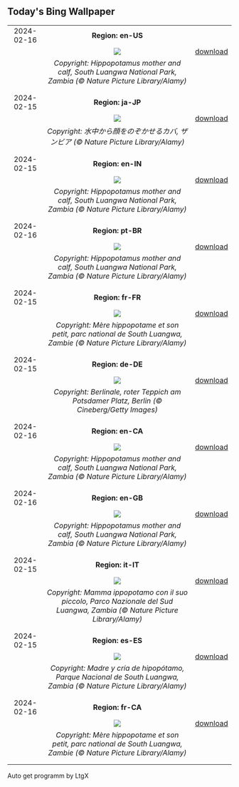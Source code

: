 ## Today's Bing Wallpaper
|      |      |      |
| :----: | :----: | :----: |
|2024-02-16|**Region: en-US**||
||![](https://www.bing.com/th?id=OHR.HippopotamusDay_EN-US7629909300_UHD.jpg&pid=hp&w=1152&h=648&rs=1&c=4)| [download](https://www.bing.com/th?id=OHR.HippopotamusDay_EN-US7629909300_UHD.jpg)|
||*Copyright: Hippopotamus mother and calf, South Luangwa National Park, Zambia (© Nature Picture Library/Alamy)*
||
|||
|2024-02-15|**Region: ja-JP**||
||![](https://www.bing.com/th?id=OHR.HippopotamusDay_JA-JP7192785124_UHD.jpg&pid=hp&w=1152&h=648&rs=1&c=4)| [download](https://www.bing.com/th?id=OHR.HippopotamusDay_JA-JP7192785124_UHD.jpg)|
||*Copyright: 水中から顔をのぞかせるカバ, ザンビア (© Nature Picture Library/Alamy)*
||
|||
|2024-02-15|**Region: en-IN**||
||![](https://www.bing.com/th?id=OHR.HippopotamusDay_EN-IN0488110772_UHD.jpg&pid=hp&w=1152&h=648&rs=1&c=4)| [download](https://www.bing.com/th?id=OHR.HippopotamusDay_EN-IN0488110772_UHD.jpg)|
||*Copyright: Hippopotamus mother and calf, South Luangwa National Park, Zambia (© Nature Picture Library/Alamy)*
||
|||
|2024-02-16|**Region: pt-BR**||
||![](https://www.bing.com/th?id=OHR.HippopotamusDay_PT-BR4524933452_UHD.jpg&pid=hp&w=1152&h=648&rs=1&c=4)| [download](https://www.bing.com/th?id=OHR.HippopotamusDay_PT-BR4524933452_UHD.jpg)|
||*Copyright: Hippopotamus mother and calf, South Luangwa National Park, Zambia (© Nature Picture Library/Alamy)*
||
|||
|2024-02-15|**Region: fr-FR**||
||![](https://www.bing.com/th?id=OHR.HippopotamusDay_FR-FR5524617155_UHD.jpg&pid=hp&w=1152&h=648&rs=1&c=4)| [download](https://www.bing.com/th?id=OHR.HippopotamusDay_FR-FR5524617155_UHD.jpg)|
||*Copyright: Mère hippopotame et son petit, parc national de South Luangwa, Zambie (© Nature Picture Library/Alamy)*
||
|||
|2024-02-15|**Region: de-DE**||
||![](https://www.bing.com/th?id=OHR.BerlinalePalast_DE-DE2536739383_UHD.jpg&pid=hp&w=1152&h=648&rs=1&c=4)| [download](https://www.bing.com/th?id=OHR.BerlinalePalast_DE-DE2536739383_UHD.jpg)|
||*Copyright: Berlinale, roter Teppich am Potsdamer Platz, Berlin (© Cineberg/Getty Images)*
||
|||
|2024-02-16|**Region: en-CA**||
||![](https://www.bing.com/th?id=OHR.HippopotamusDay_EN-CA3448449315_UHD.jpg&pid=hp&w=1152&h=648&rs=1&c=4)| [download](https://www.bing.com/th?id=OHR.HippopotamusDay_EN-CA3448449315_UHD.jpg)|
||*Copyright: Hippopotamus mother and calf, South Luangwa National Park, Zambia (© Nature Picture Library/Alamy)*
||
|||
|2024-02-16|**Region: en-GB**||
||![](https://www.bing.com/th?id=OHR.HippopotamusDay_EN-GB3159174291_UHD.jpg&pid=hp&w=1152&h=648&rs=1&c=4)| [download](https://www.bing.com/th?id=OHR.HippopotamusDay_EN-GB3159174291_UHD.jpg)|
||*Copyright: Hippopotamus mother and calf, South Luangwa National Park, Zambia (© Nature Picture Library/Alamy)*
||
|||
|2024-02-15|**Region: it-IT**||
||![](https://www.bing.com/th?id=OHR.HippopotamusDay_IT-IT9950254763_UHD.jpg&pid=hp&w=1152&h=648&rs=1&c=4)| [download](https://www.bing.com/th?id=OHR.HippopotamusDay_IT-IT9950254763_UHD.jpg)|
||*Copyright: Mamma ippopotamo con il suo piccolo, Parco Nazionale del Sud Luangwa, Zambia (© Nature Picture Library/Alamy)*
||
|||
|2024-02-15|**Region: es-ES**||
||![](https://www.bing.com/th?id=OHR.HippopotamusDay_ES-ES1187827553_UHD.jpg&pid=hp&w=1152&h=648&rs=1&c=4)| [download](https://www.bing.com/th?id=OHR.HippopotamusDay_ES-ES1187827553_UHD.jpg)|
||*Copyright: Madre y cría de hipopótamo, Parque Nacional de South Luangwa, Zambia (© Nature Picture Library/Alamy)*
||
|||
|2024-02-16|**Region: fr-CA**||
||![](https://www.bing.com/th?id=OHR.HippopotamusDay_FR-CA8953449236_UHD.jpg&pid=hp&w=1152&h=648&rs=1&c=4)| [download](https://www.bing.com/th?id=OHR.HippopotamusDay_FR-CA8953449236_UHD.jpg)|
||*Copyright: Mère hippopotame et son petit, parc national de South Luangwa, Zambie (© Nature Picture Library/Alamy)*
||
|||

Auto get programm by LtgX
